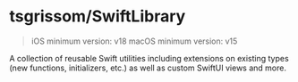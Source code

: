 # tsgrissom/SwiftLibrary

> iOS minimum version: v18
> macOS minimum version: v15

A collection of reusable Swift utilities including extensions on existing types
(new functions, initializers, etc.) as well as custom SwiftUI views and more.

